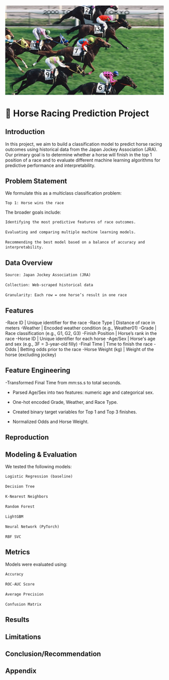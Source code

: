 <p align="center">
  <img src="figure/horse_racing.webp" alt="ML-course-fp" width="600"/>
</p>


# 🐎 Horse Racing Prediction Project

## Introduction

In this project, we aim to build a classification model to predict horse racing outcomes using historical data from the Japan Jockey Association (JRA). Our primary goal is to determine whether a horse will finish in the top 1 position of a race and to evaluate different machine learning algorithms for predictive performance and interpretability.

## Problem Statement

We formulate this as a multiclass classification problem:

    Top 1: Horse wins the race


The broader goals include:

    Identifying the most predictive features of race outcomes.

    Evaluating and comparing multiple machine learning models.

    Recommending the best model based on a balance of accuracy and interpretability.

## Data Overview

    Source: Japan Jockey Association (JRA)

    Collection: Web-scraped historical data

    Granularity: Each row = one horse’s result in one race

## Features

-Race ID | Unique identifier for the race
-Race Type | Distance of race in meters
-Weather | Encoded weather condition (e.g., Weather01)
-Grade | Race classification (e.g., G1, G2, G3)
-Finish Position | Horse’s rank in the race
-Horse ID | Unique identifier for each horse
-Age/Sex | Horse's age and sex (e.g., 3F = 3-year-old filly)
-Final Time | Time to finish the race
-Odds | Betting odds prior to the race
-Horse Weight (kg) | Weight of the horse (excluding jockey)

## Feature Engineering

-Transformed Final Time from mm:ss.s to total seconds.

- Parsed Age/Sex into two features: numeric age and categorical sex.

- One-hot encoded Grade, Weather, and Race Type.

- Created binary target variables for Top 1 and Top 3 finishes.

- Normalized Odds and Horse Weight.

## Reproduction

## Modeling & Evaluation

We tested the following models:

    Logistic Regression (baseline)

    Decision Tree

    K-Nearest Neighbors

    Random Forest

    LightGBM

    Neural Network (PyTorch)

    RBF SVC

## Metrics

Models were evaluated using:

    Accuracy

    ROC-AUC Score

    Average Precision

    Confusion Matrix

## Results

## Limitations

## Conclusion/Recommendation

## Appendix
